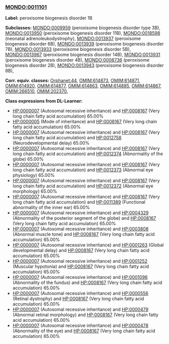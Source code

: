 
### [MONDO:0011101](http://purl.obolibrary.org/obo/MONDO_0011101)
**Label:** peroxisome biogenesis disorder 1B

**Subclasses:** [MONDO:0009959](http://purl.obolibrary.org/obo/MONDO_0009959) (peroxisome biogenesis disorder type 3B), [MONDO:0013950](http://purl.obolibrary.org/obo/MONDO_0013950) (peroxisome biogenesis disorder 11B), [MONDO:0018598](http://purl.obolibrary.org/obo/MONDO_0018598) (neonatal adrenoleukodystrophy), [MONDO:0013937](http://purl.obolibrary.org/obo/MONDO_0013937) (peroxisome biogenesis disorder 6B), [MONDO:0013939](http://purl.obolibrary.org/obo/MONDO_0013939) (peroxisome biogenesis disorder 7B), [MONDO:0013933](http://purl.obolibrary.org/obo/MONDO_0013933) (peroxisome biogenesis disorder 5B), [MONDO:0013967](http://purl.obolibrary.org/obo/MONDO_0013967) (peroxisome biogenesis disorder 14B), [MONDO:0013931](http://purl.obolibrary.org/obo/MONDO_0013931) (peroxisome biogenesis disorder 4B), [MONDO:0008736](http://purl.obolibrary.org/obo/MONDO_0008736) (peroxisome biogenesis disorder 2B), [MONDO:0013943](http://purl.obolibrary.org/obo/MONDO_0013943) (peroxisome biogenesis disorder 8B), 

**Corr. equiv. classes:** [Orphanet:44](http://www.orpha.net/ORDO/Orphanet_44), [OMIM:614873](http://purl.obolibrary.org/obo/OMIM_614873), [OMIM:614871](http://purl.obolibrary.org/obo/OMIM_614871), [OMIM:614920](http://purl.obolibrary.org/obo/OMIM_614920), [OMIM:614877](http://purl.obolibrary.org/obo/OMIM_614877), [OMIM:614863](http://purl.obolibrary.org/obo/OMIM_614863), [OMIM:614885](http://purl.obolibrary.org/obo/OMIM_614885), [OMIM:614867](http://purl.obolibrary.org/obo/OMIM_614867), [OMIM:266510](http://purl.obolibrary.org/obo/OMIM_266510), [OMIM:202370](http://purl.obolibrary.org/obo/OMIM_202370), 

**Class expressions from DL-Learner:**

- [HP:0000007](http://purl.obolibrary.org/obo/HP_0000007) (Autosomal recessive inheritance) and [HP:0008167](http://purl.obolibrary.org/obo/HP_0008167) (Very long chain fatty acid accumulation) 65.00%
- [HP:0000005](http://purl.obolibrary.org/obo/HP_0000005) (Mode of inheritance) and [HP:0008167](http://purl.obolibrary.org/obo/HP_0008167) (Very long chain fatty acid accumulation) 65.00%
- [HP:0000007](http://purl.obolibrary.org/obo/HP_0000007) (Autosomal recessive inheritance) and [HP:0008167](http://purl.obolibrary.org/obo/HP_0008167) (Very long chain fatty acid accumulation) and [HP:0012758](http://purl.obolibrary.org/obo/HP_0012758) (Neurodevelopmental delay) 65.00%
- [HP:0000007](http://purl.obolibrary.org/obo/HP_0000007) (Autosomal recessive inheritance) and [HP:0008167](http://purl.obolibrary.org/obo/HP_0008167) (Very long chain fatty acid accumulation) and [HP:0012374](http://purl.obolibrary.org/obo/HP_0012374) (Abnormality of the globe) 65.00%
- [HP:0000007](http://purl.obolibrary.org/obo/HP_0000007) (Autosomal recessive inheritance) and [HP:0008167](http://purl.obolibrary.org/obo/HP_0008167) (Very long chain fatty acid accumulation) and [HP:0012373](http://purl.obolibrary.org/obo/HP_0012373) (Abnormal eye physiology) 65.00%
- [HP:0000007](http://purl.obolibrary.org/obo/HP_0000007) (Autosomal recessive inheritance) and [HP:0008167](http://purl.obolibrary.org/obo/HP_0008167) (Very long chain fatty acid accumulation) and [HP:0012372](http://purl.obolibrary.org/obo/HP_0012372) (Abnormal eye morphology) 65.00%
- [HP:0000007](http://purl.obolibrary.org/obo/HP_0000007) (Autosomal recessive inheritance) and [HP:0008167](http://purl.obolibrary.org/obo/HP_0008167) (Very long chain fatty acid accumulation) and [HP:0011389](http://purl.obolibrary.org/obo/HP_0011389) (Functional abnormality of the inner ear) 65.00%
- [HP:0000007](http://purl.obolibrary.org/obo/HP_0000007) (Autosomal recessive inheritance) and [HP:0004329](http://purl.obolibrary.org/obo/HP_0004329) (Abnormality of the posterior segment of the globe) and [HP:0008167](http://purl.obolibrary.org/obo/HP_0008167) (Very long chain fatty acid accumulation) 65.00%
- [HP:0000007](http://purl.obolibrary.org/obo/HP_0000007) (Autosomal recessive inheritance) and [HP:0003808](http://purl.obolibrary.org/obo/HP_0003808) (Abnormal muscle tone) and [HP:0008167](http://purl.obolibrary.org/obo/HP_0008167) (Very long chain fatty acid accumulation) 65.00%
- [HP:0000007](http://purl.obolibrary.org/obo/HP_0000007) (Autosomal recessive inheritance) and [HP:0001263](http://purl.obolibrary.org/obo/HP_0001263) (Global developmental delay) and [HP:0008167](http://purl.obolibrary.org/obo/HP_0008167) (Very long chain fatty acid accumulation) 65.00%
- [HP:0000007](http://purl.obolibrary.org/obo/HP_0000007) (Autosomal recessive inheritance) and [HP:0001252](http://purl.obolibrary.org/obo/HP_0001252) (Muscular hypotonia) and [HP:0008167](http://purl.obolibrary.org/obo/HP_0008167) (Very long chain fatty acid accumulation) 65.00%
- [HP:0000007](http://purl.obolibrary.org/obo/HP_0000007) (Autosomal recessive inheritance) and [HP:0001098](http://purl.obolibrary.org/obo/HP_0001098) (Abnormality of the fundus) and [HP:0008167](http://purl.obolibrary.org/obo/HP_0008167) (Very long chain fatty acid accumulation) 65.00%
- [HP:0000007](http://purl.obolibrary.org/obo/HP_0000007) (Autosomal recessive inheritance) and [HP:0000556](http://purl.obolibrary.org/obo/HP_0000556) (Retinal dystrophy) and [HP:0008167](http://purl.obolibrary.org/obo/HP_0008167) (Very long chain fatty acid accumulation) 65.00%
- [HP:0000007](http://purl.obolibrary.org/obo/HP_0000007) (Autosomal recessive inheritance) and [HP:0000479](http://purl.obolibrary.org/obo/HP_0000479) (Abnormal retinal morphology) and [HP:0008167](http://purl.obolibrary.org/obo/HP_0008167) (Very long chain fatty acid accumulation) 65.00%
- [HP:0000007](http://purl.obolibrary.org/obo/HP_0000007) (Autosomal recessive inheritance) and [HP:0000478](http://purl.obolibrary.org/obo/HP_0000478) (Abnormality of the eye) and [HP:0008167](http://purl.obolibrary.org/obo/HP_0008167) (Very long chain fatty acid accumulation) 65.00%


